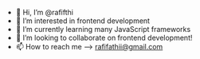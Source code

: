 - 👋 Hi, I’m @rafifthi
- 👀 I’m interested in frontend development
- 🌱 I’m currently learning many JavaScript frameworks
- 💞️ I’m looking to collaborate on frontend development!
- 📫 How to reach me --> rafifathii@gmail.com

<!---
rafifthi/rafifthi is a ✨ special ✨ repository because its `README.md` (this file) appears on your GitHub profile.
You can click the Preview link to take a look at your changes.
--->

